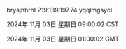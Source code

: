 brysjhhrhl 219.139.197.74 yqqlmgsycl

2024年 11月 03日 星期日 09:00:02 CST

2024年 11月 03日 星期日 01:00:02 GMT
